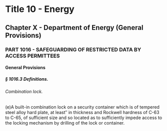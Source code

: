 
# Title 10 - Energy
## Chapter X - Department of Energy (General Provisions)
### PART 1016 - SAFEGUARDING OF RESTRICTED DATA BY ACCESS PERMITTEES
#### General Provisions
##### § 1016.3 Definitions.
###### Combination lock.

(e)A built-in combination lock on a security container which is of tempered steel alloy hard plate, at least&#x2033; in thickness and Rockwell hardness of C-63 to C-65, of sufficient size and so located as to sufficiently impede access to the locking mechanism by drilling of the lock or container.
